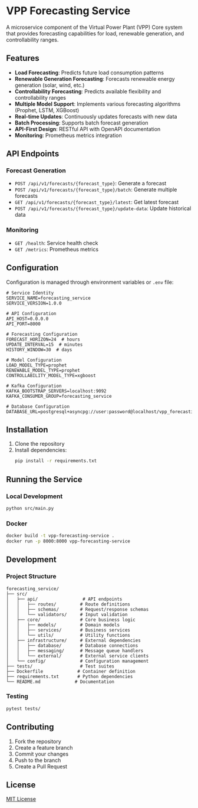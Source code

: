 # VPP Forecasting Service

A microservice component of the Virtual Power Plant (VPP) Core system that provides forecasting capabilities for load, renewable generation, and controllability ranges.

## Features

- **Load Forecasting**: Predicts future load consumption patterns
- **Renewable Generation Forecasting**: Forecasts renewable energy generation (solar, wind, etc.)
- **Controllability Forecasting**: Predicts available flexibility and controllability ranges
- **Multiple Model Support**: Implements various forecasting algorithms (Prophet, LSTM, XGBoost)
- **Real-time Updates**: Continuously updates forecasts with new data
- **Batch Processing**: Supports batch forecast generation
- **API-First Design**: RESTful API with OpenAPI documentation
- **Monitoring**: Prometheus metrics integration

## API Endpoints

### Forecast Generation

- `POST /api/v1/forecasts/{forecast_type}`: Generate a forecast
- `POST /api/v1/forecasts/{forecast_type}/batch`: Generate multiple forecasts
- `GET /api/v1/forecasts/{forecast_type}/latest`: Get latest forecast
- `POST /api/v1/forecasts/{forecast_type}/update-data`: Update historical data

### Monitoring

- `GET /health`: Service health check
- `GET /metrics`: Prometheus metrics

## Configuration

Configuration is managed through environment variables or `.env` file:

```env
# Service Identity
SERVICE_NAME=forecasting_service
SERVICE_VERSION=1.0.0

# API Configuration
API_HOST=0.0.0.0
API_PORT=8000

# Forecasting Configuration
FORECAST_HORIZON=24  # hours
UPDATE_INTERVAL=15  # minutes
HISTORY_WINDOW=30  # days

# Model Configuration
LOAD_MODEL_TYPE=prophet
RENEWABLE_MODEL_TYPE=prophet
CONTROLLABILITY_MODEL_TYPE=xgboost

# Kafka Configuration
KAFKA_BOOTSTRAP_SERVERS=localhost:9092
KAFKA_CONSUMER_GROUP=forecasting_service

# Database Configuration
DATABASE_URL=postgresql+asyncpg://user:password@localhost/vpp_forecasting
```

## Installation

1. Clone the repository
2. Install dependencies:
   ```bash
   pip install -r requirements.txt
   ```

## Running the Service

### Local Development

```bash
python src/main.py
```

### Docker

```bash
docker build -t vpp-forecasting-service .
docker run -p 8000:8000 vpp-forecasting-service
```

## Development

### Project Structure

```
forecasting_service/
├── src/
│   ├── api/                 # API endpoints
│   │   ├── routes/         # Route definitions
│   │   ├── schemas/        # Request/response schemas
│   │   └── validators/     # Input validation
│   ├── core/               # Core business logic
│   │   ├── models/         # Domain models
│   │   ├── services/       # Business services
│   │   └── utils/          # Utility functions
│   ├── infrastructure/     # External dependencies
│   │   ├── database/       # Database connections
│   │   ├── messaging/      # Message queue handlers
│   │   └── external/       # External service clients
│   └── config/             # Configuration management
├── tests/                  # Test suites
├── Dockerfile             # Container definition
├── requirements.txt       # Python dependencies
└── README.md             # Documentation
```

### Testing

```bash
pytest tests/
```

## Contributing

1. Fork the repository
2. Create a feature branch
3. Commit your changes
4. Push to the branch
5. Create a Pull Request

## License

[MIT License](LICENSE) 